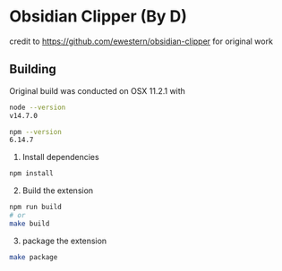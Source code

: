 # Obsidian Clipper (By D)

credit to <https://github.com/ewestern/obsidian-clipper> for original work

## Building

Original build was conducted on OSX 11.2.1 with

```bash
node --version
v14.7.0
```

```bash
npm --version
6.14.7
```

1. Install dependencies

  ```bash
  npm install
  ```

2. Build the extension

  ```bash
  npm run build
  # or
  make build
  ```

3. package the extension

```bash
make package
```
